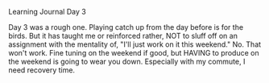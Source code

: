 Learning Journal Day 3

Day 3 was a rough one.  Playing catch up from the day before is for the birds.  But it has taught me or reinforced rather, NOT to sluff off on an assignment with the mentality of, "I'll just work on it this weekend."  No.  That won't work.  Fine tuning on the weekend if good, but HAVING to produce on the weekend is going to wear you down.  Especially with my commute, I need recovery time.
